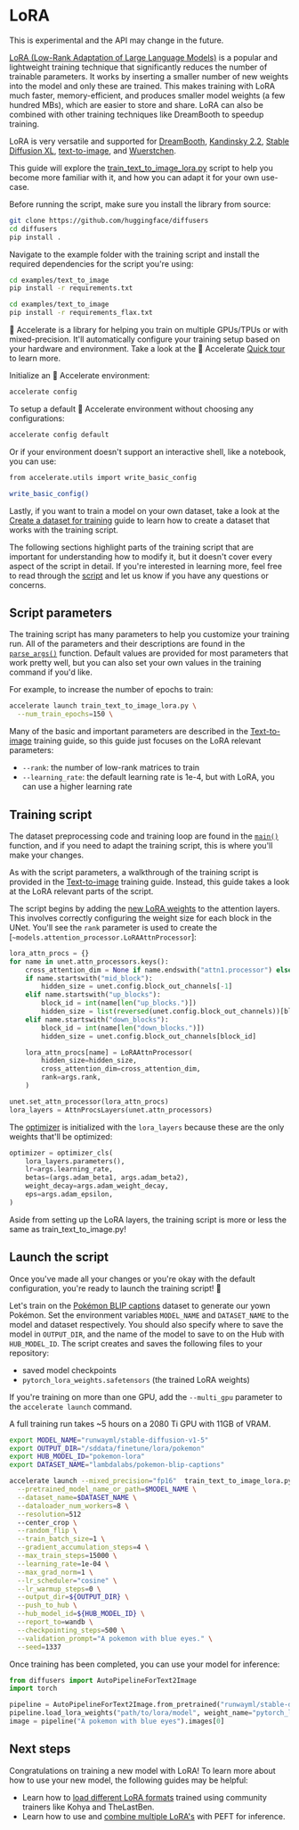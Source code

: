 <!--Copyright 2023 The HuggingFace Team. All rights reserved.

Licensed under the Apache License, Version 2.0 (the "License"); you may not use this file except in compliance with
the License. You may obtain a copy of the License at

http://www.apache.org/licenses/LICENSE-2.0

Unless required by applicable law or agreed to in writing, software distributed under the License is distributed on
an "AS IS" BASIS, WITHOUT WARRANTIES OR CONDITIONS OF ANY KIND, either express or implied. See the License for the
specific language governing permissions and limitations under the License.
-->

# LoRA

<Tip warning={true}>

This is experimental and the API may change in the future.

</Tip>

[LoRA (Low-Rank Adaptation of Large Language Models)](https://hf.co/papers/2106.09685) is a popular and lightweight training technique that significantly reduces the number of trainable parameters. It works by inserting a smaller number of new weights into the model and only these are trained. This makes training with LoRA much faster, memory-efficient, and produces smaller model weights (a few hundred MBs), which are easier to store and share. LoRA can also be combined with other training techniques like DreamBooth to speedup training.

<Tip>

LoRA is very versatile and supported for [DreamBooth](https://github.com/huggingface/diffusers/blob/main/examples/dreambooth/train_dreambooth_lora.py), [Kandinsky 2.2](https://github.com/huggingface/diffusers/blob/main/examples/kandinsky2_2/text_to_image/train_text_to_image_lora_decoder.py), [Stable Diffusion XL](https://github.com/huggingface/diffusers/blob/main/examples/text_to_image/train_text_to_image_lora_sdxl.py), [text-to-image](https://github.com/huggingface/diffusers/blob/main/examples/text_to_image/train_text_to_image_lora.py), and [Wuerstchen](https://github.com/huggingface/diffusers/blob/main/examples/wuerstchen/text_to_image/train_text_to_image_lora_prior.py).

</Tip>

This guide will explore the [train_text_to_image_lora.py](https://github.com/huggingface/diffusers/blob/main/examples/text_to_image/train_text_to_image_lora.py) script to help you become more familiar with it, and how you can adapt it for your own use-case.

Before running the script, make sure you install the library from source:

```bash
git clone https://github.com/huggingface/diffusers
cd diffusers
pip install .
```

Navigate to the example folder with the training script and install the required dependencies for the script you're using:

<hfoptions id="installation">
<hfoption id="PyTorch">

```bash
cd examples/text_to_image
pip install -r requirements.txt
```

</hfoption>
<hfoption id="Flax">

```bash
cd examples/text_to_image
pip install -r requirements_flax.txt
```

</hfoption>
</hfoptions>

<Tip>

🤗 Accelerate is a library for helping you train on multiple GPUs/TPUs or with mixed-precision. It'll automatically configure your training setup based on your hardware and environment. Take a look at the 🤗 Accelerate [Quick tour](https://huggingface.co/docs/accelerate/quicktour) to learn more.

</Tip>

Initialize an 🤗 Accelerate environment:

```bash
accelerate config
```

To setup a default 🤗 Accelerate environment without choosing any configurations:

```bash
accelerate config default
```

Or if your environment doesn't support an interactive shell, like a notebook, you can use:

```bash
from accelerate.utils import write_basic_config

write_basic_config()
```

Lastly, if you want to train a model on your own dataset, take a look at the [Create a dataset for training](create_dataset) guide to learn how to create a dataset that works with the training script.

<Tip>

The following sections highlight parts of the training script that are important for understanding how to modify it, but it doesn't cover every aspect of the script in detail. If you're interested in learning more, feel free to read through the [script](https://github.com/huggingface/diffusers/blob/main/examples/text_to_image/text_to_image_lora.py) and let us know if you have any questions or concerns.

</Tip>

## Script parameters

The training script has many parameters to help you customize your training run. All of the parameters and their descriptions are found in the [`parse_args()`](https://github.com/huggingface/diffusers/blob/dd9a5caf61f04d11c0fa9f3947b69ab0010c9a0f/examples/text_to_image/train_text_to_image_lora.py#L85) function. Default values are provided for most parameters that work pretty well, but you can also set your own values in the training command if you'd like.

For example, to increase the number of epochs to train:

```bash
accelerate launch train_text_to_image_lora.py \
  --num_train_epochs=150 \
```

Many of the basic and important parameters are described in the [Text-to-image](text2image#script-parameters) training guide, so this guide just focuses on the LoRA relevant parameters:

- `--rank`: the number of low-rank matrices to train
- `--learning_rate`: the default learning rate is 1e-4, but with LoRA, you can use a higher learning rate

## Training script

The dataset preprocessing code and training loop are found in the [`main()`](https://github.com/huggingface/diffusers/blob/dd9a5caf61f04d11c0fa9f3947b69ab0010c9a0f/examples/text_to_image/train_text_to_image_lora.py#L371) function, and if you need to adapt the training script, this is where you'll make your changes.

As with the script parameters, a walkthrough of the training script is provided in the [Text-to-image](text2image#training-script) training guide. Instead, this guide takes a look at the LoRA relevant parts of the script.

The script begins by adding the [new LoRA weights](https://github.com/huggingface/diffusers/blob/dd9a5caf61f04d11c0fa9f3947b69ab0010c9a0f/examples/text_to_image/train_text_to_image_lora.py#L447) to the attention layers. This involves correctly configuring the weight size for each block in the UNet. You'll see the `rank` parameter is used to create the [`~models.attention_processor.LoRAAttnProcessor`]:

```py
lora_attn_procs = {}
for name in unet.attn_processors.keys():
    cross_attention_dim = None if name.endswith("attn1.processor") else unet.config.cross_attention_dim
    if name.startswith("mid_block"):
        hidden_size = unet.config.block_out_channels[-1]
    elif name.startswith("up_blocks"):
        block_id = int(name[len("up_blocks.")])
        hidden_size = list(reversed(unet.config.block_out_channels))[block_id]
    elif name.startswith("down_blocks"):
        block_id = int(name[len("down_blocks.")])
        hidden_size = unet.config.block_out_channels[block_id]

    lora_attn_procs[name] = LoRAAttnProcessor(
        hidden_size=hidden_size,
        cross_attention_dim=cross_attention_dim,
        rank=args.rank,
    )

unet.set_attn_processor(lora_attn_procs)
lora_layers = AttnProcsLayers(unet.attn_processors)
```

The [optimizer](https://github.com/huggingface/diffusers/blob/dd9a5caf61f04d11c0fa9f3947b69ab0010c9a0f/examples/text_to_image/train_text_to_image_lora.py#L519) is initialized with the `lora_layers` because these are the only weights that'll be optimized:

```py
optimizer = optimizer_cls(
    lora_layers.parameters(),
    lr=args.learning_rate,
    betas=(args.adam_beta1, args.adam_beta2),
    weight_decay=args.adam_weight_decay,
    eps=args.adam_epsilon,
)
```

Aside from setting up the LoRA layers, the training script is more or less the same as train_text_to_image.py!

## Launch the script

Once you've made all your changes or you're okay with the default configuration, you're ready to launch the training script! 🚀

Let's train on the [Pokémon BLIP captions](https://huggingface.co/datasets/lambdalabs/pokemon-blip-captions) dataset to generate our yown Pokémon. Set the environment variables `MODEL_NAME` and `DATASET_NAME` to the model and dataset respectively. You should also specify where to save the model in `OUTPUT_DIR`, and the name of the model to save to on the Hub with `HUB_MODEL_ID`. The script creates and saves the following files to your repository:

- saved model checkpoints
- `pytorch_lora_weights.safetensors` (the trained LoRA weights)

If you're training on more than one GPU, add the `--multi_gpu` parameter to the `accelerate launch` command.

<Tip warning={true}>

A full training run takes ~5 hours on a 2080 Ti GPU with 11GB of VRAM.

</Tip>

```bash
export MODEL_NAME="runwayml/stable-diffusion-v1-5"
export OUTPUT_DIR="/sddata/finetune/lora/pokemon"
export HUB_MODEL_ID="pokemon-lora"
export DATASET_NAME="lambdalabs/pokemon-blip-captions"

accelerate launch --mixed_precision="fp16"  train_text_to_image_lora.py \
  --pretrained_model_name_or_path=$MODEL_NAME \
  --dataset_name=$DATASET_NAME \
  --dataloader_num_workers=8 \
  --resolution=512 
  --center_crop \
  --random_flip \
  --train_batch_size=1 \
  --gradient_accumulation_steps=4 \
  --max_train_steps=15000 \
  --learning_rate=1e-04 \
  --max_grad_norm=1 \
  --lr_scheduler="cosine" \
  --lr_warmup_steps=0 \
  --output_dir=${OUTPUT_DIR} \
  --push_to_hub \
  --hub_model_id=${HUB_MODEL_ID} \
  --report_to=wandb \
  --checkpointing_steps=500 \
  --validation_prompt="A pokemon with blue eyes." \
  --seed=1337
```

Once training has been completed, you can use your model for inference:

```py
from diffusers import AutoPipelineForText2Image
import torch

pipeline = AutoPipelineForText2Image.from_pretrained("runwayml/stable-diffusion-v1-5", torch_dtype=torch.float16).to("cuda")
pipeline.load_lora_weights("path/to/lora/model", weight_name="pytorch_lora_weights.safetensors")
image = pipeline("A pokemon with blue eyes").images[0]
```

## Next steps

Congratulations on training a new model with LoRA! To learn more about how to use your new model, the following guides may be helpful:

- Learn how to [load different LoRA formats](../using-diffusers/loading_adapters#LoRA) trained using community trainers like Kohya and TheLastBen.
- Learn how to use and [combine multiple LoRA's](../tutorials/using_peft_for_inference) with PEFT for inference.